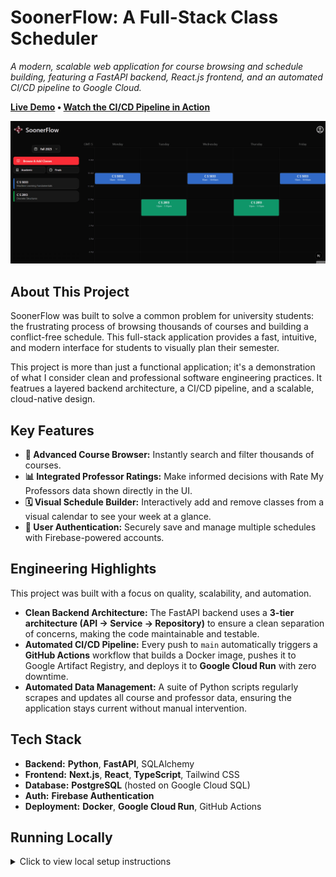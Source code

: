 # SoonerFlow: A Full-Stack Class Scheduler

*A modern, scalable web application for course browsing and schedule building, featuring a FastAPI backend, React.js frontend, and an automated CI/CD pipeline to Google Cloud.*

**[Live Demo](https://soonerflow.vercel.app/scheduler) • [Watch the CI/CD Pipeline in Action]([YOUR-GITHUB-ACTIONS-URL])**

![SoonerFlow Demo](./demo.gif)

## About This Project

SoonerFlow was built to solve a common problem for university students: the frustrating process of browsing thousands of courses and building a conflict-free schedule. This full-stack application provides a fast, intuitive, and modern interface for students to visually plan their semester.

This project is more than just a functional application; it's a demonstration of what I consider clean and professional software engineering practices. It featrues a layered backend architecture, a CI/CD pipeline, and a scalable, cloud-native design.

## Key Features

- **🚀 Advanced Course Browser:** Instantly search and filter thousands of courses.
- **📊 Integrated Professor Ratings:** Make informed decisions with Rate My Professors data shown directly in the UI.
- **🗓️ Visual Schedule Builder:** Interactively add and remove classes from a visual calendar to see your week at a glance.
- **🔐 User Authentication:** Securely save and manage multiple schedules with Firebase-powered accounts.

## Engineering Highlights

This project was built with a focus on quality, scalability, and automation.

- **Clean Backend Architecture:** The FastAPI backend uses a **3-tier architecture (API → Service → Repository)** to ensure a clean separation of concerns, making the code maintainable and testable.
- **Automated CI/CD Pipeline:** Every push to `main` automatically triggers a **GitHub Actions** workflow that builds a Docker image, pushes it to Google Artifact Registry, and deploys it to **Google Cloud Run** with zero downtime.
- **Automated Data Management:** A suite of Python scripts regularly scrapes and updates all course and professor data, ensuring the application stays current without manual intervention.

## Tech Stack

- **Backend:** **Python**, **FastAPI**, SQLAlchemy
- **Frontend:** **Next.js**, **React**, **TypeScript**, Tailwind CSS
- **Database:** **PostgreSQL** (hosted on Google Cloud SQL)
- **Auth:** **Firebase Authentication**
- **Deployment:** **Docker**, **Google Cloud Run**, GitHub Actions

## Running Locally

<details>
<summary>Click to view local setup instructions</summary>

### Prerequisites

- Docker
- Node.js & npm
- Python 3.11+
- PostgreSQL database
- Firebase Project for authentication
- Google Cloud Project for deployment

### Local Development

**Backend:**

1.  **Navigate to the backend directory:**
    ```bash
    cd backend
    ```
2.  **Create and activate a virtual environment:**
    ```bash
    python -m venv .venv
    source .venv/bin/activate
    ```
3.  **Install dependencies:**
    ```bash
    pip install -r requirements.txt
    ```
4.  **Set up environment variables:**
    Create a `.env` file in the root directory and add the `DATABASE_URL`.
    ```
    DATABASE_URL=postgresql://user:password@host:port/database
    ```
5.  **Run the backend server:**
    ```bash
    uvicorn backend.main:app --reload
    ```

**Frontend:**

1.  **Navigate to the frontend directory:**
    ```bash
    cd nextjs-app
    ```
2.  **Install dependencies:**
    ```bash
    npm install
    ```
3.  **Set up environment variables:**
    Create a `.env.local` file and add the necessary Firebase configuration from your Firebase project.
4.  **Run the frontend development server:**
    ```bash
    npm run dev
    ```

</details>